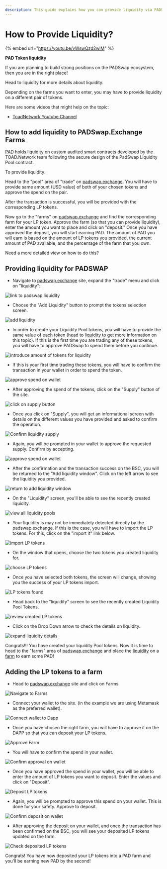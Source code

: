 ```yaml
---
description: This guide explains how you can provide liquidity via PADSwap.Exchange.
---
```


# How to Provide Liquidity?

{% embed url="https://youtu.be/vWswQzd2wlM" %}

**PAD Token liquidity**

If you are planning to build strong positions on the PADSwap ecosystem, then you are in the right place!

Head to liquidity for more details about liquidity.

Depending on the farms you want to enter, you may have to provide liquidity on a different pair of tokens.

Here are some videos that might help on the topic:

* [ToadNetwork Youtube Channel](https://www.youtube.com/channel/UCI\_vUc-HrJWtKXj-Re-hTSw/videos)

## How to add liquidity to PADSwap.Exchange Farms

[PAD](https://github.com/ToadNetwork/Docs/blob/main/docs/padtoken.md) holds liquidity on custom audited smart contracts developed by the TOAD.Network team following the secure design of the PadSwap Liquidity Pool contract.

To provide liquidity:

Head to the "pool" area of "trade" on [padswap.exchange](https://padswap.exchange/#/pool). You will have to provide same amount (USD value) of both of your chosen tokens and approve the spend on the pair.

After the transaction is successful, you will be provided with the corresponding LP tokens.

Now go to the "farms" on [padswap.exchange](https://dapps.padswap.exchange) and find the corresponding farm for your LP token. Approve the farm (so that you can provide liquidity), enter the amount you want to place and click on "deposit." Once you have approved the deposit, you will start earning PAD. The amount of PAD you will earn is based on the amount of LP tokens you provided, the current amount of PAD available, and the percentage of the farm that you own.

Need a more detailed view on how to do this?

## Providing liquidity for PADSWAP

* Navigate to [padswap.exchange](https://padswap.exchange) site, expand the "trade" menu and click on "liquidity":

![link to padswap liquidity](https://github.com/ToadNetwork/Docs/blob/main/docs/\_media/howtos/PadSwapAddingLiquidity00\_navigateToLiquidity.png?raw=true)

* Choose the "Add Liquidity" button to prompt the tokens selection screen.

![add liquidity](https://github.com/ToadNetwork/Docs/blob/main/docs/\_media/howtos/PadSwapAddingLiquidity01\_navigateToLiquidity.png?raw=true)

* In order to create your Liquidity Pool tokens, you will have to provide the same value of each token (head to [liquidity](https://github.com/Spenhouet/Docs/blob/overhaul/guides/broken-reference/README.md) to get more information on this topic). If this is the first time you are trading any of these tokens, you will have to approve PADSwap to spend them before you continue.

![introduce amount of tokens for liquidity](https://github.com/ToadNetwork/Docs/blob/main/docs/\_media/howtos/PadSwapAddingLiquidity02\_ChooseTokensForLiquidity.png?raw=true)

* If this is your first time trading these tokens, you will have to confirm the transaction in your wallet in order to spend the token.

![approve spend on wallet](https://github.com/ToadNetwork/Docs/blob/main/docs/\_media/howtos/PadSwapAddingLiquidity03\_approveToken1.png?raw=true)

* After approving the spend of the tokens, click on the "Supply" button of the site.

![click on supply button](https://github.com/ToadNetwork/Docs/blob/main/docs/\_media/howtos/PadSwapAddingLiquidity06\_supplyLiquidity.png?raw=true)

* Once you click on "Supply", you will get an informational screen with details on the different values you have provided and asked to confirm the operation.

![Confirm liquidity supply](https://github.com/ToadNetwork/Docs/blob/main/docs/\_media/howtos/PadSwapAddingLiquidity07\_checkSupply.png?raw=true)

* Again, you will be prompted in your wallet to approve the requested supply. Confirm by accepting.

![approve spend on wallet](https://github.com/ToadNetwork/Docs/blob/main/docs/\_media/howtos/PadSwapAddingLiquidity08\_confirmSupplyOnWallet.png?raw=true)

* After the confirmation and the transaction success on the BSC, you will be returned to the "Add liquidity window". Click on the left arrow to see the liquidity you provided.

![return to add liquidity window](https://github.com/ToadNetwork/Docs/blob/main/docs/\_media/howtos/AddingLiquidity09\_returnToLiquidityScreen.png?raw=true)

* On the "Liquidity" screen, you'll be able to see the recently created liquidity.

![view all liquidity pools](https://github.com/ToadNetwork/Docs/blob/main/docs/\_media/howtos/PadSwapAddingLiquidity09\_goBackToLiquidity.png?raw=true)

* Your liquidity is may not be immediately detected directly by the padswap.exchange. If this is the case, you will have to import the LP tokens. For this, click on the "import it" link below.

![import LP tokens](https://github.com/ToadNetwork/Docs/blob/main/docs/\_media/howtos/PadSwapAddingLiquidity11\_importLiquidity.png?raw=true)

* On the window that opens, choose the two tokens you created liquidity for.

![choose LP tokens](https://github.com/ToadNetwork/Docs/blob/main/docs/\_media/howtos/PadSwapAddingLiquidity12\_chooseTokens.png?raw=true)

* Once you have selected both tokens, the screen will change, showing you the success of your LP tokens import.

![LP tokens found](https://github.com/ToadNetwork/Docs/blob/main/docs/\_media/howtos/PadSwapAddingLiquidity13\_poolFound.png?raw=true)

* Head back to the "liquidity" screen to see the recently created Liquidity Pool Tokens.

![review created LP tokens](https://github.com/ToadNetwork/Docs/blob/main/docs/\_media/howtos/PadSwapAddingLiquidity14\_reviewLiquidityPools.png?raw=true)

* Click on the Drop Down arrow to check the details on liquidity.

![expand liquidity details](https://github.com/ToadNetwork/Docs/blob/main/docs/\_media/howtos/PadSwapAddingLiquidity15\_checkDetailsLiquidity.png?raw=true)

Congrats!!! You have created your liquidity Pool tokens. Now it is time to head to the "farms" area of [padswap.exchange](https://dapps.padswap.exchange) and place the [liquidity](https://github.com/Spenhouet/Docs/blob/overhaul/guides/broken-reference/README.md) on a [farm](https://github.com/Spenhouet/Docs/blob/overhaul/guides/broken-reference/README.md) to earn some PAD!

## Adding the LP tokens to a farm

* Head to [padswap.exchange](https://dapps.padswap.exchange) site and click on Farms.

![Navigate to Farms](https://github.com/ToadNetwork/Docs/blob/main/docs/\_media/howtos/PadSwapAddingLiquidity16\_putLPTokensOnFarm.png?raw=true)

* Connect your wallet to the site. (in the example we are using Metamask as the preferred wallet).

![Connect wallet to Dapp](https://github.com/ToadNetwork/Docs/blob/main/docs/\_media/howtos/AddingLiquidity13\_connectWallet.png?raw=true)

* Once you have chosen the right farm, you will have to approve it on the DAPP so that you can deposit your LP tokens.

![Approve Farm](https://github.com/ToadNetwork/Docs/blob/main/docs/\_media/howtos/PadSwapAddingLiquidity18\_navigateToChoosenFarm.png?raw=true)

* You will have to confirm the spend in your wallet.

![Confirm approval on wallet](https://github.com/ToadNetwork/Docs/blob/main/docs/\_media/howtos/PadSwapAddingLiquidity19\_approveFarmOnWallet.png?raw=true)

* Once you have approved the spend in your wallet, you will be able to enter the amount of LP tokens you want to deposit. Enter the values and click on "Deposit".

![Deposit LP tokens](https://github.com/ToadNetwork/Docs/blob/main/docs/\_media/howtos/PadSwapAddingLiquidity20\_depositLPTokens.png?raw=true)

* Again, you will be prompted to approve this spend on your wallet. This is done for your safety. Approve to deposit.

![Confirm deposit on wallet](https://github.com/ToadNetwork/Docs/blob/main/docs/\_media/howtos/PadSwapAddingLiquidity21\_confirmDepositOnWallet.png?raw=true)

* After approving the deposit on your wallet, and once the transaction has been confirmed on the BSC, you will see your deposited LP tokens updated on the farm.

![Check deposited LP tokens](https://github.com/ToadNetwork/Docs/blob/main/docs/\_media/howtos/PadSwapAddingLiquidity22\_checkDepositedTokens.png?raw=true)

Congrats! You have now deposited your LP tokens into a PAD farm and you'll be earning new PAD by the second!
